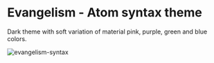 # Evangelism - Atom syntax theme

Dark theme with soft variation of material pink, purple, green and blue colors.

![evangelism-syntax](https://vhumeniuk.com/img/theme.jpg)
